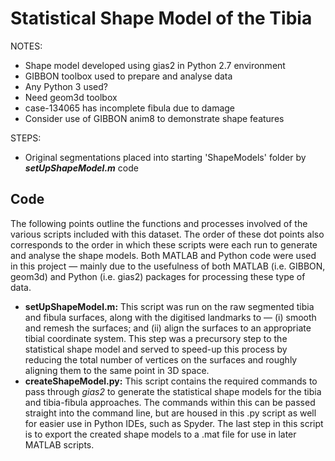 # Statistical Shape Model of the Tibia



NOTES:

- Shape model developed using gias2 in Python 2.7 environment
- GIBBON toolbox used to prepare and analyse data
- Any Python 3 used?
- Need geom3d toolbox
- case-134065 has incomplete fibula due to damage
- Consider use of GIBBON anim8 to demonstrate shape features





STEPS:

- Original segmentations placed into starting 'ShapeModels' folder by ***setUpShapeModel.m*** code



## Code

The following points outline the functions and processes involved of the various scripts included with this dataset. The order of these dot points also corresponds to the order in which these scripts were each run to generate and analyse the shape models. Both MATLAB and Python code were used in this project — mainly due to the usefulness of both MATLAB (i.e. GIBBON, geom3d) and Python (i.e. gias2) packages for processing these type of data.

- **setUpShapeModel.m:** This script was run on the raw segmented tibia and fibula surfaces, along with the digitised landmarks to — (i) smooth and remesh the surfaces; and (ii) align the surfaces to an appropriate tibial coordinate system. This step was a precursory step to the statistical shape model and served to speed-up this process by reducing the total number of vertices on the surfaces and roughly aligning them to the same point in 3D space.
- **createShapeModel.py:** This script contains the required commands to pass through *gias2* to generate the statistical shape models for the tibia and tibia-fibula approaches. The commands within this can be passed straight into the command line, but are housed in this .py script as well for easier use in Python IDEs, such as Spyder. The last step in this script is to export the created shape models to a .mat file for use in later MATLAB scripts.

